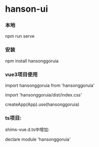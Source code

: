 # hanson-ui

### 本地
npm run serve

### 安装
npm install hansonggoruia

### vue3项目使用
import hansonggoruia from 'hansonggoruia'

import 'hansonggoruia/dist/index.css'

createApp(App).use(hansonggoruia)

### ts项目:

shims-vue.d.ts中增加:

declare module 'hansonggoruia'
